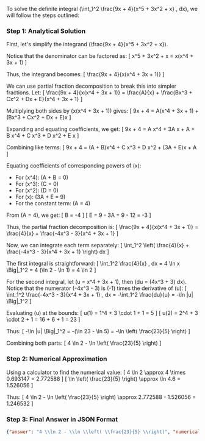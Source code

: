To solve the definite integral \(\int_1^2 \frac{9x + 4}{x^5 + 3x^2 + x} \, dx\), we will follow the steps outlined:

### Step 1: Analytical Solution

First, let's simplify the integrand \(\frac{9x + 4}{x^5 + 3x^2 + x}\).

Notice that the denominator can be factored as:
\[ x^5 + 3x^2 + x = x(x^4 + 3x + 1) \]

Thus, the integrand becomes:
\[ \frac{9x + 4}{x(x^4 + 3x + 1)} \]

We can use partial fraction decomposition to break this into simpler fractions. Let:
\[ \frac{9x + 4}{x(x^4 + 3x + 1)} = \frac{A}{x} + \frac{Bx^3 + Cx^2 + Dx + E}{x^4 + 3x + 1} \]

Multiplying both sides by \(x(x^4 + 3x + 1)\) gives:
\[ 9x + 4 = A(x^4 + 3x + 1) + (Bx^3 + Cx^2 + Dx + E)x \]

Expanding and equating coefficients, we get:
\[ 9x + 4 = A x^4 + 3A x + A + B x^4 + C x^3 + D x^2 + E x \]

Combining like terms:
\[ 9x + 4 = (A + B)x^4 + C x^3 + D x^2 + (3A + E)x + A \]

Equating coefficients of corresponding powers of \(x\):
- For \(x^4\): \(A + B = 0\)
- For \(x^3\): \(C = 0\)
- For \(x^2\): \(D = 0\)
- For \(x\): \(3A + E = 9\)
- For the constant term: \(A = 4\)

From \(A = 4\), we get:
\[ B = -4 \]
\[ E = 9 - 3A = 9 - 12 = -3 \]

Thus, the partial fraction decomposition is:
\[ \frac{9x + 4}{x(x^4 + 3x + 1)} = \frac{4}{x} + \frac{-4x^3 - 3}{x^4 + 3x + 1} \]

Now, we can integrate each term separately:
\[ \int_1^2 \left( \frac{4}{x} + \frac{-4x^3 - 3}{x^4 + 3x + 1} \right) dx \]

The first integral is straightforward:
\[ \int_1^2 \frac{4}{x} \, dx = 4 \ln x \Big|_1^2 = 4 (\ln 2 - \ln 1) = 4 \ln 2 \]

For the second integral, let \(u = x^4 + 3x + 1\), then \(du = (4x^3 + 3) dx\). Notice that the numerator \(-4x^3 - 3\) is \(-1\) times the derivative of \(u\):
\[ \int_1^2 \frac{-4x^3 - 3}{x^4 + 3x + 1} \, dx = -\int_1^2 \frac{du}{u} = -\ln |u| \Big|_1^2 \]

Evaluating \(u\) at the bounds:
\[ u(1) = 1^4 + 3 \cdot 1 + 1 = 5 \]
\[ u(2) = 2^4 + 3 \cdot 2 + 1 = 16 + 6 + 1 = 23 \]

Thus:
\[ -\ln |u| \Big|_1^2 = -(\ln 23 - \ln 5) = -\ln \left( \frac{23}{5} \right) \]

Combining both parts:
\[ 4 \ln 2 - \ln \left( \frac{23}{5} \right) \]

### Step 2: Numerical Approximation

Using a calculator to find the numerical value:
\[ 4 \ln 2 \approx 4 \times 0.693147 = 2.772588 \]
\[ \ln \left( \frac{23}{5} \right) \approx \ln 4.6 = 1.526056 \]

Thus:
\[ 4 \ln 2 - \ln \left( \frac{23}{5} \right) \approx 2.772588 - 1.526056 = 1.246532 \]

### Step 3: Final Answer in JSON Format

```json
{"answer": "4 \\ln 2 - \\ln \\left( \\frac{23}{5} \\right)", "numerical_answer": "1.24653232"}
```